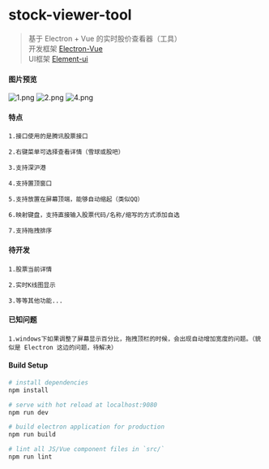 # stock-viewer-tool

> 基于 Electron + Vue 的实时股价查看器（工具）  
> 开发框架 [Electron-Vue](https://github.com/SimulatedGREG/electron-vue)  
> UI框架 [Element-ui](https://github.com/ElemeFE/element)

#### 图片预览
![1.png](https://i.loli.net/2019/03/28/5c9c7c6f6d88a.png)
![2.png](https://i.loli.net/2019/03/28/5c9c7c6f7829a.png)
![4.png](https://i.loli.net/2019/03/28/5c9c7c6f74a04.png)


#### 特点
````
1.接口使用的是腾讯股票接口

2.右键菜单可选择查看详情（雪球或股吧）

3.支持深沪港

4.支持置顶窗口

5.支持放置在屏幕顶端，能够自动缩起（类似QQ）

6.映射键盘，支持直接输入股票代码/名称/缩写的方式添加自选

7.支持拖拽排序
````

#### 待开发
````
1.股票当前详情

2.实时K线图显示

3.等等其他功能...
````

#### 已知问题
````
1.windows下如果调整了屏幕显示百分比，拖拽顶栏的时候，会出现自动增加宽度的问题。（貌似是 Electron 这边的问题，待解决）
````

#### Build Setup

``` bash
# install dependencies
npm install

# serve with hot reload at localhost:9080
npm run dev

# build electron application for production
npm run build

# lint all JS/Vue component files in `src/`
npm run lint

```
